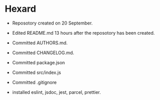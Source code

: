 # Hexard

* Reposotory created on 20 September.

* Edited README.md 13 hours after the reposotory has been created.

* Committed AUTHORS.md.

* Committed CHANGELOG.md.

* Committed package.json

* Committed src/index.js

* Committed .gitignore

* installed eslint, jsdoc, jest, parcel, prettier.
